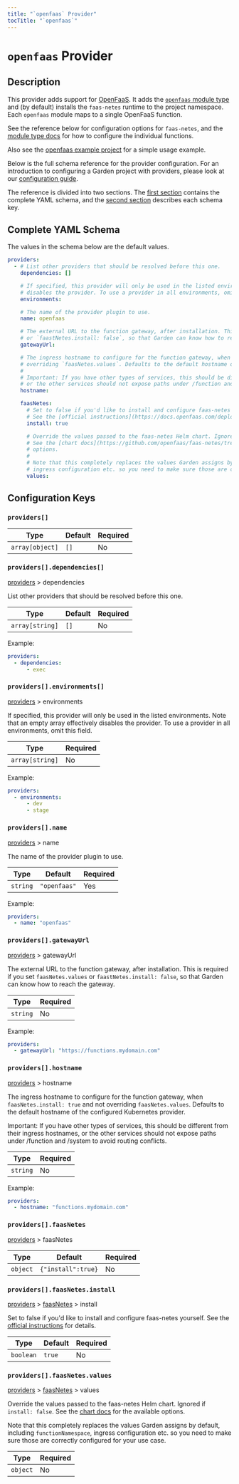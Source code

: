```yaml
---
title: "`openfaas` Provider"
tocTitle: "`openfaas`"
---
```


# `openfaas` Provider

## Description

This provider adds support for [OpenFaaS](https://www.openfaas.com/). It adds the [`openfaas` module type](https://docs.garden.io/reference/module-types/openfaas) and (by default) installs the `faas-netes` runtime to the project namespace. Each `openfaas` module maps to a single OpenFaaS function.

See the reference below for configuration options for `faas-netes`, and the [module type docs](https://docs.garden.io/reference/module-types/openfaas) for how to configure the individual functions.

Also see the [openfaas example project](https://github.com/garden-io/garden/tree/0.12.28/examples/openfaas) for a simple usage example.

Below is the full schema reference for the provider configuration. For an introduction to configuring a Garden project with providers, please look at our [configuration guide](../../using-garden/configuration-overview.md).

The reference is divided into two sections. The [first section](#complete-yaml-schema) contains the complete YAML schema, and the [second section](#configuration-keys) describes each schema key.

## Complete YAML Schema

The values in the schema below are the default values.

```yaml
providers:
  - # List other providers that should be resolved before this one.
    dependencies: []

    # If specified, this provider will only be used in the listed environments. Note that an empty array effectively
    # disables the provider. To use a provider in all environments, omit this field.
    environments:

    # The name of the provider plugin to use.
    name: openfaas

    # The external URL to the function gateway, after installation. This is required if you set `faasNetes.values`
    # or `faastNetes.install: false`, so that Garden can know how to reach the gateway.
    gatewayUrl:

    # The ingress hostname to configure for the function gateway, when `faasNetes.install: true` and not
    # overriding `faasNetes.values`. Defaults to the default hostname of the configured Kubernetes provider.
    #
    # Important: If you have other types of services, this should be different from their ingress hostnames,
    # or the other services should not expose paths under /function and /system to avoid routing conflicts.
    hostname:

    faasNetes:
      # Set to false if you'd like to install and configure faas-netes yourself.
      # See the [official instructions](https://docs.openfaas.com/deployment/kubernetes/) for details.
      install: true

      # Override the values passed to the faas-netes Helm chart. Ignored if `install: false`.
      # See the [chart docs](https://github.com/openfaas/faas-netes/tree/master/chart/openfaas) for the available
      # options.
      #
      # Note that this completely replaces the values Garden assigns by default, including `functionNamespace`,
      # ingress configuration etc. so you need to make sure those are correctly configured for your use case.
      values:
```
## Configuration Keys

### `providers[]`

| Type            | Default | Required |
| --------------- | ------- | -------- |
| `array[object]` | `[]`    | No       |

### `providers[].dependencies[]`

[providers](#providers) > dependencies

List other providers that should be resolved before this one.

| Type            | Default | Required |
| --------------- | ------- | -------- |
| `array[string]` | `[]`    | No       |

Example:

```yaml
providers:
  - dependencies:
      - exec
```

### `providers[].environments[]`

[providers](#providers) > environments

If specified, this provider will only be used in the listed environments. Note that an empty array effectively disables the provider. To use a provider in all environments, omit this field.

| Type            | Required |
| --------------- | -------- |
| `array[string]` | No       |

Example:

```yaml
providers:
  - environments:
      - dev
      - stage
```

### `providers[].name`

[providers](#providers) > name

The name of the provider plugin to use.

| Type     | Default      | Required |
| -------- | ------------ | -------- |
| `string` | `"openfaas"` | Yes      |

Example:

```yaml
providers:
  - name: "openfaas"
```

### `providers[].gatewayUrl`

[providers](#providers) > gatewayUrl

The external URL to the function gateway, after installation. This is required if you set `faasNetes.values`
or `faastNetes.install: false`, so that Garden can know how to reach the gateway.

| Type     | Required |
| -------- | -------- |
| `string` | No       |

Example:

```yaml
providers:
  - gatewayUrl: "https://functions.mydomain.com"
```

### `providers[].hostname`

[providers](#providers) > hostname

The ingress hostname to configure for the function gateway, when `faasNetes.install: true` and not
overriding `faasNetes.values`. Defaults to the default hostname of the configured Kubernetes provider.

Important: If you have other types of services, this should be different from their ingress hostnames,
or the other services should not expose paths under /function and /system to avoid routing conflicts.

| Type     | Required |
| -------- | -------- |
| `string` | No       |

Example:

```yaml
providers:
  - hostname: "functions.mydomain.com"
```

### `providers[].faasNetes`

[providers](#providers) > faasNetes

| Type     | Default            | Required |
| -------- | ------------------ | -------- |
| `object` | `{"install":true}` | No       |

### `providers[].faasNetes.install`

[providers](#providers) > [faasNetes](#providersfaasnetes) > install

Set to false if you'd like to install and configure faas-netes yourself.
See the [official instructions](https://docs.openfaas.com/deployment/kubernetes/) for details.

| Type      | Default | Required |
| --------- | ------- | -------- |
| `boolean` | `true`  | No       |

### `providers[].faasNetes.values`

[providers](#providers) > [faasNetes](#providersfaasnetes) > values

Override the values passed to the faas-netes Helm chart. Ignored if `install: false`.
See the [chart docs](https://github.com/openfaas/faas-netes/tree/master/chart/openfaas) for the available
options.

Note that this completely replaces the values Garden assigns by default, including `functionNamespace`,
ingress configuration etc. so you need to make sure those are correctly configured for your use case.

| Type     | Required |
| -------- | -------- |
| `object` | No       |

